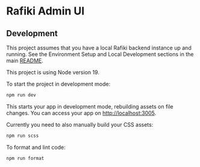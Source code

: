# Rafiki Admin UI

## Development

This project assumes that you have a local Rafiki backend instance up and running. See the Environment Setup and Local Development sections in the main [README](../../README.md).

This project is using Node version 19.

To start the project in development mode:

```sh
npm run dev
```

This starts your app in development mode, rebuilding assets on file changes. You can access your app on [http://localhost:3005](http://localhost:3005).


Currently you need to also manually build your CSS assets:
```sh
npm run scss
```

To format and lint code:
```sh
npm run format
```
